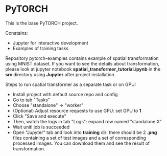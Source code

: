 # PyTORCH

This is the base PyTORCH project.

Conatains:

- Jupyter for interactive development
- Examples of training tasks

Repository pytorch-examples contains example of spatial transformation using
MNIST dataset. If you want to see the details about transformation, please look at
jupyter notebook **spatial_transformer_tutorial.ipynb**
in the **src** directory using **Jupyter** after project installation.

Steps to run spatial transformer as a separate task or on GPU:
- Install project with default source repo and config
- Go to tab "Tasks"
- Choose "standalone" -> "worker"
- (Optional) Adjust resource requests to use GPU: set GPU to **1**
- Click "Save and execute"
- Then, watch the logs in tab "Logs": expand row named "standalone:X"
- Wait unitl job is succeeded
- Open "Jupyter" tab and look into **training** dir: there should be 2 **.png** files
containing a set of test images and a set of corresponding processed images. You can download them
and see the result of transformation.